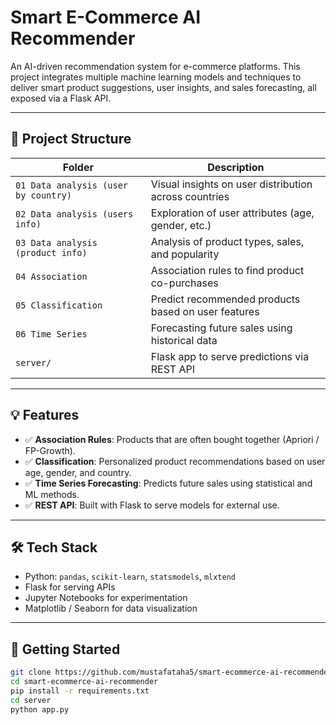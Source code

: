 # Smart E-Commerce AI Recommender

An AI-driven recommendation system for e-commerce platforms. This project integrates multiple machine learning models and techniques to deliver smart product suggestions, user insights, and sales forecasting, all exposed via a Flask API.

---

## 📁 Project Structure

| Folder | Description |
|--------|-------------|
| `01 Data analysis (user by country)` | Visual insights on user distribution across countries |
| `02 Data analysis (users info)` | Exploration of user attributes (age, gender, etc.) |
| `03 Data analysis (product info)` | Analysis of product types, sales, and popularity |
| `04 Association` | Association rules to find product co-purchases |
| `05 Classification` | Predict recommended products based on user features |
| `06 Time Series` | Forecasting future sales using historical data |
| `server/` | Flask app to serve predictions via REST API |

---

## 💡 Features

- ✅ **Association Rules**: Products that are often bought together (Apriori / FP-Growth).
- ✅ **Classification**: Personalized product recommendations based on user age, gender, and country.
- ✅ **Time Series Forecasting**: Predicts future sales using statistical and ML methods.
- ✅ **REST API**: Built with Flask to serve models for external use.

---

## 🛠 Tech Stack

- Python: `pandas`, `scikit-learn`, `statsmodels`, `mlxtend`
- Flask for serving APIs
- Jupyter Notebooks for experimentation
- Matplotlib / Seaborn for data visualization

---

## 🚀 Getting Started

```bash
git clone https://github.com/mustafataha5/smart-ecommerce-ai-recommender.git
cd smart-ecommerce-ai-recommender
pip install -r requirements.txt
cd server
python app.py
